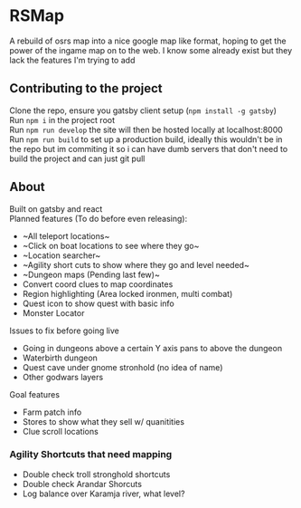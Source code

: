 # RSMap
A rebuild of osrs map into a nice google map like format, hoping to get the power of the ingame map on to the web. I know some already exist but they lack the features I'm trying to add
## Contributing to the project
Clone the repo, ensure you gatsby client setup (`npm install -g gatsby`)  
Run `npm i` in the project root  
Run `npm run develop` the site will then be hosted locally at localhost:8000
Run `npm run build` to set up a production build, ideally this wouldn't be in the repo but im commiting it so i can have dumb servers that don't need to build the project and can just git pull

## About
Built on gatsby and react  
Planned features (To do before even releasing):
- ~All teleport locations~
- ~Click on boat locations to see where they go~
- ~Location searcher~
- ~Agility short cuts to show where they go and level needed~
- ~Dungeon maps (Pending last few)~
- Convert coord clues to map coordinates
- Region highlighting (Area locked ironmen, multi combat)
- Quest icon to show quest with basic info
- Monster Locator

Issues to fix before going live
- Going in dungeons above a certain Y axis pans to above the dungeon
- Waterbirth dungeon
- Quest cave under gnome stronhold (no idea of name)
- Other godwars layers

Goal features
- Farm patch info
- Stores to show what they sell w/ quanitities 
- Clue scroll locations

### Agility Shortcuts that need mapping
- Double check troll stronghold shortcuts
- Double check Arandar Shorcuts
- Log balance over Karamja river, what level?

